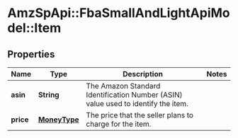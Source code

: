 # AmzSpApi::FbaSmallAndLightApiModel::Item

## Properties
Name | Type | Description | Notes
------------ | ------------- | ------------- | -------------
**asin** | **String** | The Amazon Standard Identification Number (ASIN) value used to identify the item. | 
**price** | [**MoneyType**](MoneyType.md) | The price that the seller plans to charge for the item. | 


